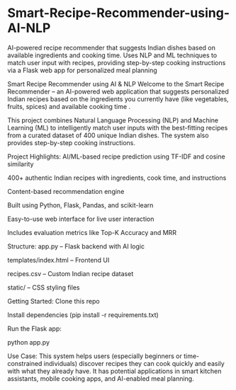 # Smart-Recipe-Recommender-using-AI-NLP
AI-powered recipe recommender that suggests Indian dishes based on available ingredients and cooking time. Uses NLP and ML techniques to match user input with recipes, providing step-by-step cooking instructions via a Flask web app for personalized meal planning

Smart Recipe Recommender using AI & NLP
Welcome to the Smart Recipe Recommender – an AI-powered web application that suggests personalized Indian recipes based on the ingredients you currently have (like vegetables, fruits, spices) and available cooking time .

This project combines Natural Language Processing (NLP) and Machine Learning (ML) to intelligently match user inputs with the best-fitting recipes from a curated dataset of 400 unique Indian dishes. The system also provides step-by-step cooking instructions.

Project Highlights:
 AI/ML-based recipe prediction using TF-IDF and cosine similarity

 400+ authentic Indian recipes with ingredients, cook time, and instructions

 Content-based recommendation engine

 Built using Python, Flask, Pandas, and scikit-learn

 Easy-to-use web interface for live user interaction

 Includes evaluation metrics like Top-K Accuracy and MRR

Structure:
app.py – Flask backend with AI logic

templates/index.html – Frontend UI

recipes.csv – Custom Indian recipe dataset

static/ – CSS styling files

Getting Started:
Clone this repo

Install dependencies (pip install -r requirements.txt)

Run the Flask app:

python app.py

Use Case:
This system helps users (especially beginners or time-constrained individuals) discover recipes they can cook quickly and easily with what they already have. It has potential applications in smart kitchen assistants, mobile cooking apps, and AI-enabled meal planning.
